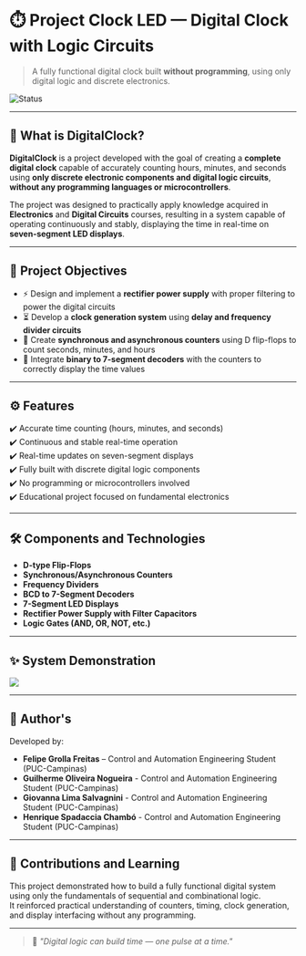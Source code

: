 # ⏱️ Project Clock LED — Digital Clock with Logic Circuits

> A fully functional digital clock built **without programming**, using only digital logic and discrete electronics.

![Status](https://img.shields.io/badge/status-completed-blue)

---

## 🧩 What is DigitalClock?

**DigitalClock** is a project developed with the goal of creating a **complete digital clock** capable of accurately counting hours, minutes, and seconds using **only discrete electronic components and digital logic circuits**, **without any programming languages or microcontrollers**.

The project was designed to practically apply knowledge acquired in **Electronics** and **Digital Circuits** courses, resulting in a system capable of operating continuously and stably, displaying the time in real-time on **seven-segment LED displays**.

---

## 🎯 Project Objectives

- ⚡ Design and implement a **rectifier power supply** with proper filtering to power the digital circuits  
- ⏳ Develop a **clock generation system** using **delay and frequency divider circuits**  
- 🔁 Create **synchronous and asynchronous counters** using D flip-flops to count seconds, minutes, and hours  
- 🔢 Integrate **binary to 7-segment decoders** with the counters to correctly display the time values  

---

## ⚙️ Features

✔️ Accurate time counting (hours, minutes, and seconds)  
✔️ Continuous and stable real-time operation  
✔️ Real-time updates on seven-segment displays  
✔️ Fully built with discrete digital logic components  
✔️ No programming or microcontrollers involved  
✔️ Educational project focused on fundamental electronics

---

## 🛠️ Components and Technologies

- **D-type Flip-Flops**  
- **Synchronous/Asynchronous Counters**  
- **Frequency Dividers**  
- **BCD to 7-Segment Decoders**  
- **7-Segment LED Displays**  
- **Rectifier Power Supply with Filter Capacitors**  
- **Logic Gates (AND, OR, NOT, etc.)**

---

## ✨ System Demonstration

<img src="https://github.com/Grolla05/Projeto-Relogio-LED/blob/main/Versions/LED-CLOCK%201.0/First_version.png">

---

## 👥 Author's

Developed by:

- **Felipe Grolla Freitas** – Control and Automation Engineering Student (PUC-Campinas)
- **Guilherme Oliveira Nogueira** - Control and Automation Engineering Student (PUC-Campinas)
- **Giovanna Lima Salvagnini** - Control and Automation Engineering Student (PUC-Campinas)
- **Henrique Spadaccia Chambó** - Control and Automation Engineering Student (PUC-Campinas)

---

## 💬 Contributions and Learning

This project demonstrated how to build a fully functional digital system using only the fundamentals of sequential and combinational logic.  
It reinforced practical understanding of counters, timing, clock generation, and display interfacing without any programming.

---

> 🧠 *"Digital logic can build time — one pulse at a time."*
